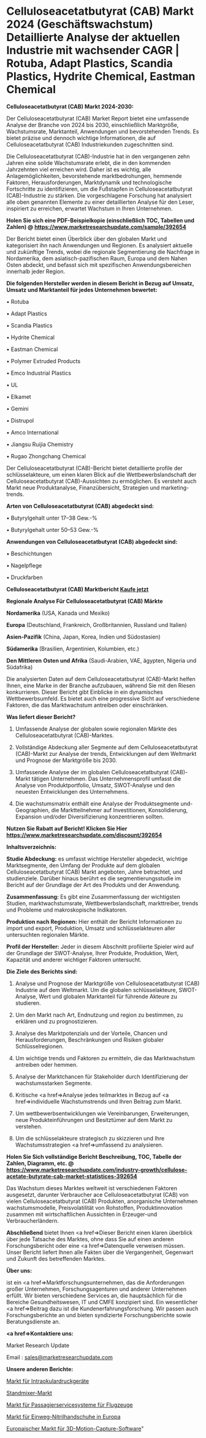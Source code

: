 # Celluloseacetatbutyrat (CAB) Markt 2024 (Geschäftswachstum) Detaillierte Analyse der aktuellen Industrie mit wachsender CAGR | Rotuba, Adapt Plastics, Scandia Plastics, Hydrite Chemical, Eastman Chemical

<strong>Celluloseacetatbutyrat (CAB) Markt 2024-2030:</strong>

Der Celluloseacetatbutyrat (CAB) Market Report bietet eine umfassende Analyse der Branche von 2024 bis 2030, einschließlich Marktgröße, Wachstumsrate, Marktanteil, Anwendungen und bevorstehenden Trends. Es bietet präzise und dennoch wichtige Informationen, die auf Celluloseacetatbutyrat (CAB) Industriekunden zugeschnitten sind.

Die Celluloseacetatbutyrat (CAB)-Industrie hat in den vergangenen zehn Jahren eine solide Wachstumsrate erlebt, die in den kommenden Jahrzehnten viel erreichen wird. Daher ist es wichtig, alle Anlagemöglichkeiten, bevorstehende marktbedrohungen, hemmende Faktoren, Herausforderungen, Marktdynamik und technologische Fortschritte zu identifizieren, um die Fußstapfen in Celluloseacetatbutyrat (CAB)-Industrie zu stärken. Die vorgeschlagene Forschung hat analysiert alle oben genannten Elemente zu einer detaillierten Analyse für den Leser, inspiriert zu erreichen, erwartet Wachstum in Ihren Unternehmen.

<strong>Holen Sie sich eine PDF-Beispielkopie (einschließlich TOC, Tabellen und Zahlen) @
</strong><strong><a href=https://www.marketresearchupdate.com/sample/392654><strong>https://www.marketresearchupdate.com/sample/392654</u></font></a></strong></strong>

Der Bericht bietet einen Überblick über den globalen Markt und kategorisiert ihn nach Anwendungen und Regionen. Es analysiert aktuelle und zukünftige Trends, wobei die regionale Segmentierung die Nachfrage in Nordamerika, dem asiatisch-pazifischen Raum, Europa und dem Nahen Osten abdeckt, und befasst sich mit spezifischen Anwendungsbereichen innerhalb jeder Region.

<strong>Die folgenden Hersteller werden in diesem Bericht in Bezug auf Umsatz, Umsatz und Marktanteil für jedes Unternehmen bewertet:</strong>

• Rotuba

• Adapt Plastics

• Scandia Plastics

• Hydrite Chemical

• Eastman Chemical

• Polymer Extruded Products

• Emco Industrial Plastics

• UL

• Elkamet

• Gemini

• Distrupol

• Amco International

• Jiangsu Ruijia Chemistry

• Rugao Zhongchang Chemical

Der Celluloseacetatbutyrat (CAB)-Bericht bietet detaillierte profile der schlüsselakteure, um einen klaren Blick auf die Wettbewerbslandschaft der Celluloseacetatbutyrat (CAB)-Aussichten zu ermöglichen. Es versteht auch Markt neue Produktanalyse, Finanzübersicht, Strategien und marketing-trends.

<strong>Arten von Celluloseacetatbutyrat (CAB) abgedeckt sind:</strong>

• Butyrylgehalt unter 17–38 Gew.-%

• Butyrylgehalt unter 50–53 Gew.-%

<strong>Anwendungen von Celluloseacetatbutyrat (CAB) abgedeckt sind:</strong>

• Beschichtungen

• Nagelpflege

• Druckfarben

<strong>Celluloseacetatbutyrat (CAB) Marktbericht <a href=https://www.marketresearchupdate.com/buynow/392654>Kaufe jetzt</a></strong>

<strong>Regionale Analyse Für Celluloseacetatbutyrat (CAB) Märkte</strong>

<strong>Nordamerika</strong> (USA, Kanada und Mexiko)

<strong>Europa</strong> (Deutschland, Frankreich, Großbritannien, Russland und Italien)

<strong>Asien-Pazifik</strong> (China, Japan, Korea, Indien und Südostasien)

<strong>Südamerika</strong> (Brasilien, Argentinien, Kolumbien, etc.)

<strong>Den Mittleren</strong> <strong>Osten und Afrika</strong> (Saudi-Arabien, VAE, ägypten, Nigeria und Südafrika)

Die analysierten Daten auf dem Celluloseacetatbutyrat (CAB)-Markt helfen Ihnen, eine Marke in der Branche aufzubauen, während Sie mit den Riesen konkurrieren. Dieser Bericht gibt Einblicke in ein dynamisches Wettbewerbsumfeld. Es bietet auch eine progressive Sicht auf verschiedene Faktoren, die das Marktwachstum antreiben oder einschränken.

<strong>Was liefert dieser Bericht?</strong>

1. Umfassende Analyse der globalen sowie regionalen Märkte des Celluloseacetatbutyrat (CAB)-Marktes.

2. Vollständige Abdeckung aller Segmente auf dem Celluloseacetatbutyrat (CAB)-Markt zur Analyse der trends, Entwicklungen auf dem Weltmarkt und Prognose der Marktgröße bis 2030.

3. Umfassende Analyse der im globalen Celluloseacetatbutyrat (CAB)-Markt tätigen Unternehmen. Das Unternehmensprofil umfasst die Analyse von Produktportfolio, Umsatz, SWOT-Analyse und den neuesten Entwicklungen des Unternehmens.

4. Die wachstumsmatrix enthält eine Analyse der Produktsegmente und-Geographien, die Marktteilnehmer auf Investitionen, Konsolidierung, Expansion und/oder Diversifizierung konzentrieren sollten.

<strong>Nutzen Sie Rabatt auf Bericht! Klicken Sie Hier
</strong><strong><a href=https://www.marketresearchupdate.com/discount/392654>https://www.marketresearchupdate.com/discount/392654</b></u></font></strong></a>

<strong>Inhaltsverzeichnis:</strong>

<strong>Studie Abdeckung:</strong> es umfasst wichtige Hersteller abgedeckt, wichtige Marktsegmente, den Umfang der Produkte auf dem globalen Celluloseacetatbutyrat (CAB) Markt angeboten, Jahre betrachtet, und studienziele. Darüber hinaus berührt es die segmentierungsstudie im Bericht auf der Grundlage der Art des Produkts und der Anwendung.

<strong>Zusammenfassung:</strong> Es gibt eine Zusammenfassung der wichtigsten Studien, marktwachstumsrate, Wettbewerbslandschaft, markttreiber, trends und Probleme und makroskopische Indikatoren.

<strong>Produktion nach Regionen:</strong> Hier enthält der Bericht Informationen zu import und export, Produktion, Umsatz und schlüsselakteuren aller untersuchten regionalen Märkte.

<strong>Profil der Hersteller:</strong> Jeder in diesem Abschnitt profilierte Spieler wird auf der Grundlage der SWOT-Analyse, Ihrer Produkte, Produktion, Wert, Kapazität und anderer wichtiger Faktoren untersucht.

<strong>Die Ziele des Berichts sind:</strong>

1) Analyse und Prognose der Marktgröße von Celluloseacetatbutyrat (CAB) Industrie auf dem Weltmarkt.
Um die globalen schlüsselakteure, SWOT-Analyse, Wert und globalen Marktanteil für führende Akteure zu studieren.

2) Um den Markt nach Art, Endnutzung und region zu bestimmen, zu erklären und zu prognostizieren.

3) Analyse des Marktpotenzials und der Vorteile, Chancen und Herausforderungen, Beschränkungen und Risiken globaler Schlüsselregionen.

4) Um wichtige trends und Faktoren zu ermitteln, die das Marktwachstum antreiben oder hemmen.

5) Analyse der Marktchancen für Stakeholder durch Identifizierung der wachstumsstarken Segmente.

6) Kritische <a href=>Analyse</a> jedes teilmarktes in Bezug auf <a href=>individuelle</a> Wachstumstrends und Ihren Beitrag zum Markt.

7) Um wettbewerbsentwicklungen wie Vereinbarungen, Erweiterungen, neue Produkteinführungen und Besitztümer auf dem Markt zu verstehen.

8) Um die schlüsselakteure strategisch zu skizzieren und Ihre Wachstumsstrategien <a href=>umfassend</a> zu analysieren.

<strong>Holen Sie Sich vollständige Bericht Beschreibung, TOC, Tabelle der Zahlen, Diagramm, etc. @ </strong><strong><a href=https://www.marketresearchupdate.com/industry-growth/cellulose-acetate-butyrate-cab-market-statistices-392654>https://www.marketresearchupdate.com/industry-growth/cellulose-acetate-butyrate-cab-market-statistices-392654</a></font></strong>

Das Wachstum dieses Marktes weltweit ist verschiedenen Faktoren ausgesetzt, darunter Verbraucher ace Celluloseacetatbutyrat (CAB) von vielen Celluloseacetatbutyrat (CAB) Produkten, anorganische Unternehmen wachstumsmodelle, Preisvolatilität von Rohstoffen, Produktinnovation zusammen mit wirtschaftlichen Aussichten in Erzeuger-und Verbraucherländern.

<strong>Abschließend</strong> bietet Ihnen <a href=>Dieser</a> Bericht einen klaren überblick über jede Tatsache des Marktes, ohne dass Sie auf einen anderen Forschungsbericht oder eine <a href=>Datenquelle</a> verweisen müssen. Unser Bericht liefert Ihnen alle Fakten über die Vergangenheit, Gegenwart und Zukunft des betreffenden Marktes.

<strong>Über uns:</strong>

 ist ein <a href=>Marktfors</a>chungsunternehmen, das die Anforderungen großer Unternehmen, Forschungsagenturen und anderer Unternehmen erfüllt. Wir bieten verschiedene Services an, die hauptsächlich für die Bereiche Gesundheitswesen, IT und CMFE konzipiert sind. Ein wesentlicher <a href=>Beitrag</a> dazu ist die Kundenerfahrungsforschung. Wir passen auch Forschungsberichte an und bieten syndizierte Forschungsberichte sowie Beratungsdienste an.

<strong><a href=>Kontaktiere uns:</a></strong>

Market Research Update

Email : sales@marketresearchupdate.com

<strong>Unsere anderen Berichte:</strong>

<a href=https://www.linkedin.com/pulse/intraocular-pressure-device-market-trends-2023-key-takeaways>Markt für Intraokulardruckgeräte</a>

<a href=https://www.linkedin.com/pulse/stand-mixer-market-report-2023-top-company-trends-future>Standmixer-Markt</a>

<a href=https://www.linkedin.com/pulse/aircraft-passenger-service-system-market-research>Markt für Passagierservicesysteme für Flugzeuge</a>

<a href=https://www.linkedin.com/pulse/europe-disposable-nitrile-gloves-market-2023>Markt für Einweg-Nitrilhandschuhe in Europa</a>

<a href=https://www.linkedin.com/pulse/europe-3d-motion-capture-software-market-xgncf/>Europaischer Markt für 3D-Motion-Capture-Software</a>"
